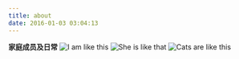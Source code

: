 ```yaml
---
title: about
date: 2016-01-03 03:04:13
---
```


**家庭成员及日常**
![I am like this](/uploads/about_me.gif)
![She is like that](/uploads/about_jing.gif)
![Cats are like this](/uploads/about_cats.gif)
